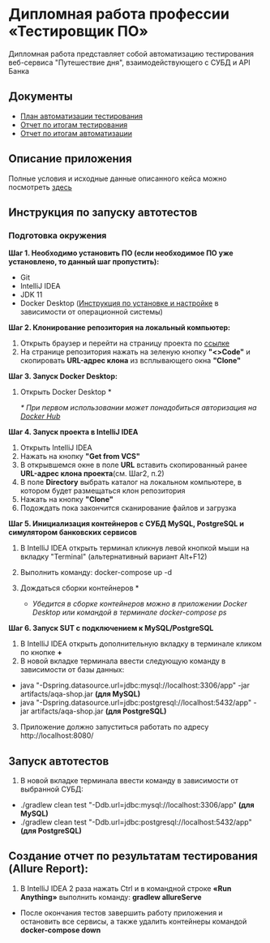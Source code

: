 # Дипломная работа профессии «Тестировщик ПО»
Дипломная работа представляет собой автоматизацию тестирования веб-сервиса "Путешествие дня", взаимодействующего с СУБД и API Банка
## Документы
- [План автоматизации тестирования](https://github.com/MaryDik/Diplom_QA-58/blob/main/documents/Plan.md)
- [Отчет по итогам тестирования](https://github.com/MaryDik/Diplom_QA-58/blob/main/documents/Report.md)
- [Отчет по итогам автоматизации](https://github.com/MaryDik/Diplom_QA-58/blob/main/documents/Summary.md)
## Описание приложения
Полные условия и исходные данные описанного кейса можно посмотреть [здесь](https://github.com/netology-code/qa-diploma)
## Инструкция по запуску автотестов
### Подготовка окружения
**Шаг 1. Необходимо установить ПО (если необходимое ПО уже установлено, то данный шаг пропустить):**
- Git
- IntelliJ IDEA
- JDK 11
- Docker Desktop ([Инструкция по установке и настройке](https://docs.docker.com/desktop/) в зависимости от операционной системы)
  
**Шаг 2. Клонирование репозитория на локальный компьютер:**
1. Открыть браузер и перейти на страницу проекта по [ссылке](https://github.com/MaryDik/Diplom_QA-58)
2. На странице репозитория нажать на зеленую кнопку **"<>Code"** и скопировать **URL-адрес клона** из всплывающего окна **"Clone"**
   
**Шаг 3. Запуск Docker Desktop:**
1. Открыть Docker Desktop *
   
   _* При первом использовании может понадобиться авторизация на [Docker Hub](https://hub.docker.com/)_

**Шаг 4. Запуск проекта в IntelliJ IDEA**
1. Открыть IntelliJ IDEA
2. Нажать на кнопку **"Get from VCS"**
3. В открывшемся окне в поле **URL** вставить скопированный ранее **URL-адрес клона проекта**(см. Шаг2, п.2)
4. В поле **Directory** выбрать каталог на локальном компьютере, в котором будет размещаться клон репозитория
5. Нажать на кнопку **"Clone"**
6. Подождать пока закончится сканирование файлов и загрузка

**Шаг 5. Инициализация контейнеров с СУБД MySQL, PostgreSQL и симулятором банковских сервисов**
1. В IntelliJ IDEA открыть терминал кликнув левой кнопкой мыши на вкладку "Terminal" (альтернативный вариант Alt+F12)
2. Выполнить команду: docker-compose up -d
3. Дождаться сборки контейнеров *
   
    * _Убедится в сборке контейнеров можно в приложении Docker Desktop или командой в терминале docker-compose ps_
   
**Шаг 6. Запуск SUT с подключением к MySQL/PostgreSQL**
1. В IntelliJ IDEA открыть дополнительную вкладку в терминале кликом по кнопке **+**
2. В новой вкладке терминала ввести следующую команду в зависимости от базы данных:
- java "-Dspring.datasource.url=jdbc:mysql://localhost:3306/app" -jar artifacts/aqa-shop.jar **(для MySQL)**
- java "-Dspring.datasource.url=jdbc:postgresql://localhost:5432/app" -jar artifacts/aqa-shop.jar  **(для PostgreSQL)**
3. Приложение должно запуститься работать по адресу http://localhost:8080/

## Запуск автотестов
1. В новой вкладке терминала ввести команду в зависимости от выбранной СУБД:
- ./gradlew clean test "-Ddb.url=jdbc:mysql://localhost:3306/app" **(для MySQL)**
- ./gradlew clean test "-Ddb.url=jdbc:postgresql://localhost:5432/app" **(для PostgreSQL)**

## Создание отчет по результатам тестирования (Allure Report):
1. В IntelliJ IDEA 2 раза нажать Ctrl и в командной строке **«Run Anything»** выполнить команду: **gradlew allureServe**
- После окончания тестов завершить работу приложения и остановить все сервисы, а также удалить контейнеры командой **docker-compose down**
